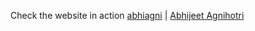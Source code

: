 Check the website in action [abhiagni](https://abhiagni.com/) |
[Abhijeet Agnihotri](https://github.com/abhiagni11/)

